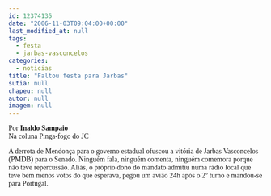 ```yaml
---
id: 12374135
date: "2006-11-03T09:04:00+00:00"
last_modified_at: null
tags:
  - festa
  - jarbas-vasconcelos
categories:
  - noticias
title: "Faltou festa para Jarbas"
sutia: null
chapeu: null
autor: null
imagem: null
---
```

<p><P><FONT face=Verdana>Por <STRONG>Inaldo Sampaio<BR></STRONG>Na coluna Pinga-fogo do JC</FONT></P><FONT face=Verdana></p>
<p><P>A derrota de Mendonça para o governo estadual ofuscou a vitória de Jarbas Vasconcelos (PMDB) para o Senado. Ninguém fala, ninguém comenta, ninguém comemora porque não teve repercussão. Aliás, o próprio dono do mandato admitiu numa rádio local que teve bem menos votos do que esperava, pegou um avião 24h após o 2º turno e mandou-se para Portugal.</FONT></P> </p>
